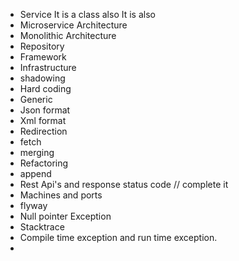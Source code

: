 * Service  It is a class also It is also
* Microservice Architecture
* Monolithic Architecture
* Repository
* Framework
* Infrastructure
* shadowing
* Hard coding
* Generic
* Json format
* Xml format
* Redirection
* fetch
* merging
* Refactoring
* append
* Rest Api's and response status code // complete it
* Machines and ports
* flyway
*  Null pointer Exception
* Stacktrace
* Compile time exception and run time exception.
* 